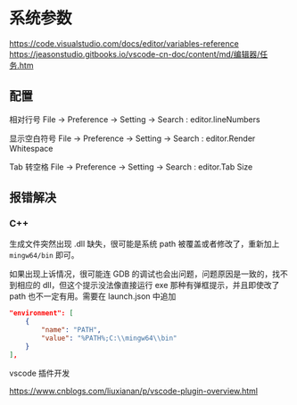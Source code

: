 # 系统参数

https://code.visualstudio.com/docs/editor/variables-reference
https://jeasonstudio.gitbooks.io/vscode-cn-doc/content/md/编辑器/任务.htm


## 配置

相对行号 File -> Preference -> Setting -> Search : editor.lineNumbers

显示空白符号 File -> Preference -> Setting -> Search : editor.Render Whitespace

Tab 转空格 File -> Preference -> Setting -> Search : editor.Tab Size

## 报错解决

### C++

生成文件突然出现 .dll 缺失，很可能是系统 path 被覆盖或者修改了，重新加上 ``mingw64/bin`` 即可。

如果出现上诉情况，很可能连 GDB 的调试也会出问题，问题原因是一致的，找不到相应的 dll，但这个提示没法像直接运行 exe 那种有弹框提示，并且即使改了path 也不一定有用。需要在 launch.json 中追加
``` json
"environment": [
    {
        "name": "PATH",
        "value": "%PATH%;C:\\mingw64\\bin"
    }
],
```



vscode 插件开发

https://www.cnblogs.com/liuxianan/p/vscode-plugin-overview.html